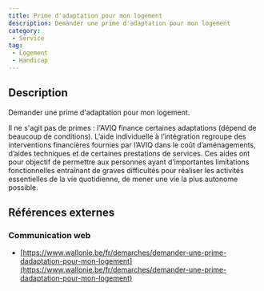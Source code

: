 ```yaml
---
title: Prime d'adaptation pour mon logement
description: Demander une prime d'adaptation pour mon logement
category: 
 - Service
tag: 
 - Logement
 - Handicap
---
```


## Description

Demander une prime d'adaptation pour mon logement.

Il ne s'agit pas de primes : l'AVIQ finance certaines adaptations (dépend de beaucoup de conditions). L’aide individuelle à l’intégration regroupe des interventions financières fournies par l’AVIQ dans le coût d’aménagements, d’aides techniques et de certaines prestations de services. Ces aides ont pour objectif de permettre aux personnes ayant d’importantes limitations fonctionnelles entraînant de graves difficultés pour réaliser les activités essentielles de la vie quotidienne, de mener une vie la plus autonome possible. 

## Références externes 

### Communication web

- [https://www.wallonie.be/fr/demarches/demander-une-prime-dadaptation-pour-mon-logement](https://www.wallonie.be/fr/demarches/demander-une-prime-dadaptation-pour-mon-logement)


